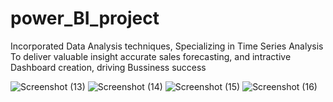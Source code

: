# power_BI_project
Incorporated Data Analysis techniques, Specializing in Time Series Analysis To deliver valuable insight accurate sales forecasting, and intractive Dashboard creation, driving Bussiness success

![Screenshot (13)](https://github.com/mdirsad123/power_BI_project/assets/120195325/1369d38a-3999-4eff-8e9f-813cc6ba1046)
![Screenshot (14)](https://github.com/mdirsad123/power_BI_project/assets/120195325/9e60dfae-7f86-47fe-ac6b-a189f2132add)
![Screenshot (15)](https://github.com/mdirsad123/power_BI_project/assets/120195325/590b73c3-9fd4-44c5-9ed9-44fd22a0f3c6)
![Screenshot (16)](https://github.com/mdirsad123/power_BI_project/assets/120195325/ec5abf92-6b1f-491d-b93d-dd5e356f0c12)
